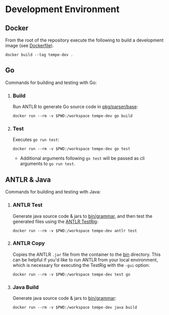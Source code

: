 # Development Environment

## Docker
From the root of the repository execute the following to build a development image (see [Dockerfile](../Dockerfile)).
```shell
docker build --tag tempe-dev .
```

## Go
Commands for building and testing with Go:

1. ### Build
    Run ANTLR to generate Go source code in [pkg/parser/base](../pkg/parser/base):
    ```shell
    docker run --rm -v $PWD:/workspace tempe-dev go build
    ```

2. ### Test
    Executes `go run test`:
    ```shell
    docker run --rm -v $PWD:/workspace tempe-dev go test 
    ```
    - Additional arguments following `go test` will be passed as cli arguments to `go run test`.

## ANTLR & Java
Commands for building and testing with Java:

1. ### ANTLR Test
    Generate java source code & jars to [bin/grammar](../bin/grammar), and then test the generated files
    using the [ANTLR TestRig](https://github.com/mobileink/lab.clj.antlr/blob/master/doc/testrig.md):
    ```shell
    docker run --rm -v $PWD:/workspace tempe-dev antlr test
    ```

2. ### ANTLR Copy
    Copies the ANTLR `.jar` file from the container to the [bin](../bin) directory. This can be helpful 
    if you'd like to run ANTLR from your local environment, which is necessary for executing the TestRig
    with the `-gui` option:
    ```shell
    docker run --rm -v $PWD:/workspace tempe-dev test go
    ```

3. ### Java Build
    Generate java source code & jars to [bin/grammar](../bin/grammar):
    ```shell
    docker run --rm -v $PWD:/workspace tempe-dev java build
    ```